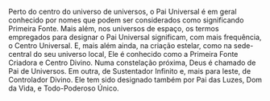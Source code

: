 ﻿Perto do centro do universo de universos, o Pai Universal é em geral conhecido por nomes que podem ser considerados como significando Primeira Fonte. Mais além, nos universos de espaço, os termos empregados para designar o Pai Universal significam, com mais frequência, o Centro Universal. E, mais além ainda, na criação estelar, como na sede-central do seu universo local, Ele é conhecido como a Primeira Fonte Criadora e Centro Divino. Numa constelação próxima, Deus é chamado de Pai de Universos. Em outra, de Sustentador Infinito e, mais para leste, de Controlador Divino. Ele tem sido designado também por Pai das Luzes, Dom da Vida, e Todo-Poderoso Único.